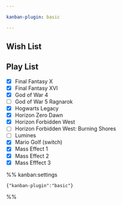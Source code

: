 ```yaml
---

kanban-plugin: basic

---
```


## Wish List


## Play List

- [x] Final Fantasy X
- [x] Final Fantasy XVI
- [x] God of War 4
- [ ] God of War 5 Ragnarok
- [x] Hogwarts Legacy
- [x] Horizon Zero Dawn
- [x] Horizon Forbidden West
- [ ] Horizon Forbidden West: Burning Shores
- [ ] Lumines
- [x] Mario Golf (switch)
- [x] Mass Effect 1
- [x] Mass Effect 2
- [x] Mass Efffect 3

%% kanban:settings
```
{"kanban-plugin":"basic"}
```
%%